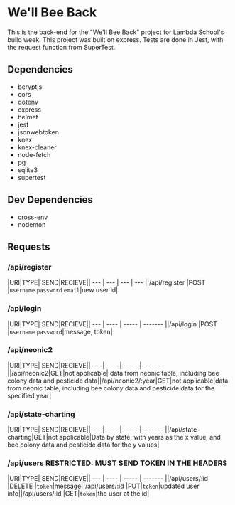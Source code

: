 # We'll Bee Back

 This is the back-end for the "We'll Bee Back" project for Lambda School's build week. This project was built on express. Tests are done in Jest, with the request function from SuperTest.

## Dependencies
* bcryptjs
* cors
* dotenv
* express
* helmet
* jest
* jsonwebtoken
* knex
* knex-cleaner
* node-fetch
* pg
* sqlite3
* supertest

## Dev Dependencies
* cross-env
* nodemon

## Requests

### /api/register
|URI|TYPE| SEND|RECIEVE|| --- | --- | --- | --- ||/api/register |POST |`username` `password` `email`|new user id|

### /api/login
|URI|TYPE| SEND|RECIEVE|| --- | ---- | ----- | ------- ||/api/login |POST  |`username` `password`|message, token|

### /api/neonic2
|URI|TYPE| SEND|RECIEVE|| --- | ---- | ----- | ------- ||/api/neonic2|GET|not applicable| data from neonic table, including bee colony data and pesticide data||/api/neonic2/:year|GET|not applicable|data from neonic table, including bee colony data and pesticide data for the specified year|

### /api/state-charting
|URI|TYPE| SEND|RECIEVE|| --- | ---- | ----- | ------- ||/api/state-charting|GET|not applicable|Data by state, with years as the x value, and bee colony data and pesticide data for the y values|

### /api/users RESTRICTED: MUST SEND TOKEN IN THE HEADERS
|URI|TYPE| SEND|RECIEVE|| --- | ---- | ----- | ------- ||/api/users/:id |DELETE |`token`|message||/api/users/:id |PUT|`token`|updated user info||/api/users/:id |GET|`token`|the user at the id|